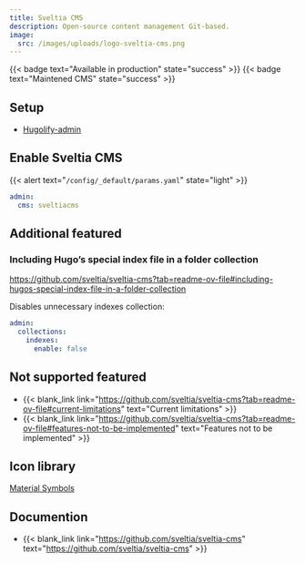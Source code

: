 ```yaml
---
title: Sveltia CMS
description: Open-source content management Git-based.
image:
  src: /images/uploads/logo-sveltia-cms.png
---
```

{{< badge text="Available in production" state="success" >}}
{{< badge text="Maintened CMS" state="success" >}}

## Setup

- [Hugolify-admin](../setup/)

## Enable Sveltia CMS

{{< alert text="`/config/_default/params.yaml`" state="light" >}}

```yaml
admin:
  cms: sveltiacms
```

## Additional featured

### Including Hugo’s special index file in a folder collection

https://github.com/sveltia/sveltia-cms?tab=readme-ov-file#including-hugos-special-index-file-in-a-folder-collection

Disables unnecessary indexes collection:

```yaml
admin:
  collections:
    indexes:
      enable: false
```

## Not supported featured

- {{< blank_link link="https://github.com/sveltia/sveltia-cms?tab=readme-ov-file#current-limitations" text="Current limitations" >}}
- {{< blank_link link="https://github.com/sveltia/sveltia-cms?tab=readme-ov-file#features-not-to-be-implemented" text="Features not to be implemented" >}}

## Icon library

[Material Symbols](https://fonts.google.com/icons?icon.set=Material+Symbols&icon.platform=web)

## Documention

- {{< blank_link link="https://github.com/sveltia/sveltia-cms" text="https://github.com/sveltia/sveltia-cms" >}}